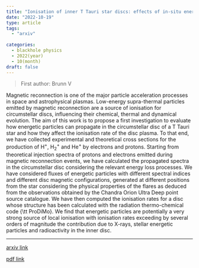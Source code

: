 ```yaml
---
title: "Ionisation of inner T Tauri star discs: effects of in-situ energetic particles produced by strong magnetic reconnection events"
date: "2022-10-19"
type: article
tags:
  - "arxiv"
  
categories:
  - blackhole physics
  - 2022(year)
  - 10(month)
draft: false
---
```

> First author: Brunn V

 Magnetic reconnection is one of the major particle acceleration processes in
space and astrophysical plasmas. Low-energy supra-thermal particles emitted by
magnetic reconnection are a source of ionisation for circumstellar discs,
influencing their chemical, thermal and dynamical evolution. The aim of this
work is to propose a first investigation to evaluate how energetic particles
can propagate in the circumstellar disc of a T Tauri star and how they affect
the ionisation rate of the disc plasma. To that end, we have collected
experimental and theoretical cross sections for the production of H$^+$,
H$_2^+$ and He$^+$ by electrons and protons. Starting from theoretical
injection spectra of protons and electrons emitted during magnetic reconnection
events, we have calculated the propagated spectra in the circumstellar disc
considering the relevant energy loss processes. We have considered fluxes of
energetic particles with different spectral indices and different disc magnetic
configurations, generated at different positions from the star considering the
physical properties of the flares as deduced from the observations obtained by
the Chandra Orion Ultra Deep point source catalogue. We have then computed the
ionisation rates for a disc whose structure has been calculated with the
radiation thermo-chemical code {\tt ProDiMo}. We find that energetic particles
are potentially a very strong source of local ionisation with ionisation rates
exceeding by several orders of magnitude the contribution due to X-rays,
stellar energetic particles and radioactivity in the inner disc.

---
[arxiv link](http://arxiv.org/abs/2210.10356v1)

[pdf link](http://arxiv.org/pdf/2210.10356v1)